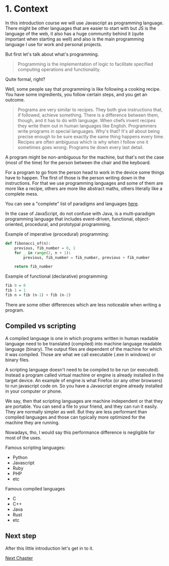 # 1. Context

In this introduction course we will use Javascript as programming language.
There might be other languages that are easier to start with but JS is the language
of the web, it also has a huge community behind it (quite important when starting as
well) and also is the main programming language I use for work and personal projects.

But first let's talk about what's programming.

> Programming is the implementation of logic to facilitate specified computing operations and functionality.

Quite formal, right?

Well, some people say that programming is like following a cooking recipe.
You have some ingredients, you follow certain steps, and you get an outcome.

> Programs are very similar to recipes. They both give instructions that, if followed,
> achieve something. There is a difference between them, though, and it has to do with 
> language. When chefs invent recipes they write them out in human languages like English.
> Programmers write programs in special languages. Why's that? It's all about being precise
> enough to be sure exactly the same thing happens every time. Recipes are often ambiguous
> which is why when I follow one it sometimes goes wrong. Programs tie down every last detail.

A program might be non-ambiguous for the machine, but that's not the case (most of the time)
for the person between the chair and the keyboard. 

For a program to go from the person head to work in the device some things have to happen.
The first of those is the person writing down in the instructions. For that we use programming
languages and some of them are more like a recipe, others are more like abstract maths, others
literally like a complete mess.

You can see a "complete" list of paradigms and languages [here](https://en.wikipedia.org/wiki/List_of_programming_languages_by_type).

In the case of JavaScript, do not confuse with Java, is a multi-paradigm programming language that includes event-driven, functional, object-oriented, procedural, and prototypal programming.

Example of imperative (procedural) programming:

```py
def fibonacci_of(n):
    previous, fib_number = 0, 1
    for _ in range(2, n + 1):
        previous, fib_number = fib_number, previous + fib_number

    return fib_number
```

Example of functional (declarative) programming:

```hs
fib 0 = 0
fib 1 = 1
fib n = fib (n-1) + fib (n-2)
```

There are some other differences which are less noticeable when writing a program.  

## Compiled vs scripting

A compiled language is one in which programs written in human readable language need to be
translated (compiled) into machine language readable language (binary). The output files 
are dependent of the machine for which it was compiled. Those are what we call executable 
(.exe in windows) or binary files.

A scripting language doesn't need to be compiled to be run (or executed). Instead a program
called virtual machine or engine is already installed in the target device. An example of 
engine is what Firefox (or any other browsers) to run javascript code on.
So you have a Javascript engine already installed in your computer or phone.

We say, then that scripting languages are machine independent or that they are portable. 
You can send a file to your friend, and they can run it easily. They are normally simpler as well.
But they are less performant than compiled languages and those can typically more optimized
for the machine they are running. 

Nowadays, tho, I would say this performance difference is negligible for most of the uses.

Famous scripting languages:
- Python
- Javascript
- Ruby
- PHP
- etc

Famous compiled languages
- C
- C++
- Java
- Rust
- etc


## Next step

After this little introduction let's get in to it.

[Next Chapter](../2.LetsCode)
